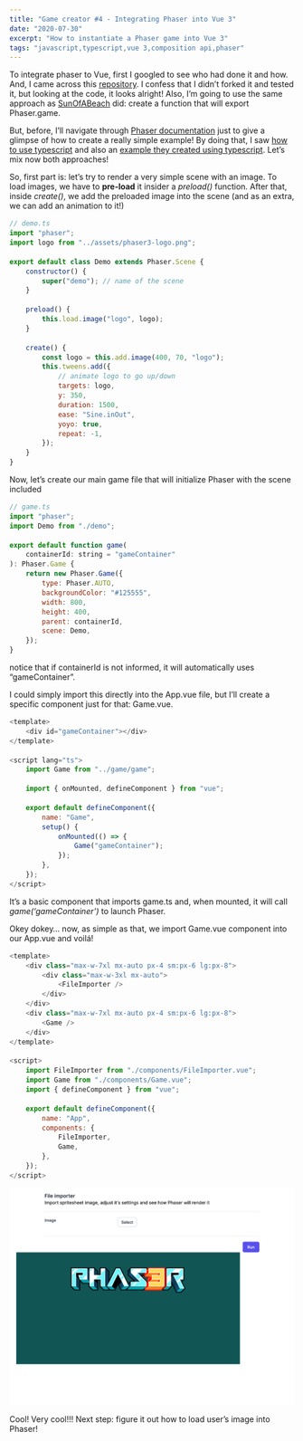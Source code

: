```yaml
---
title: "Game creator #4 - Integrating Phaser into Vue 3"
date: "2020-07-30"
excerpt: "How to instantiate a Phaser game into Vue 3"
tags: "javascript,typescript,vue 3,composition api,phaser"
---
```


To integrate phaser to Vue, first I googled to see who had done it and how. And, I came across this [repository](https://github.com/Sun0fABeach/vue-phaser3). I confess that I didn’t forked it and tested it, but looking at the code, it looks alright! Also, I’m going to use the same approach as [SunOfABeach](https://github.com/Sun0fABeach) did: create a function that will export Phaser.game.

But, before, I’ll navigate through [Phaser documentation](https://photonstorm.github.io/phaser3-docs/) just to give a glimpse of how to create a really simple example! By doing that, I saw [how to use typescript](https://github.com/photonstorm/phaser/tree/master/types) and also an [example they created using typescript](https://github.com/photonstorm/phaser3-typescript-project-template/blob/master/src/game.ts). Let’s mix now both approaches!

So, first part is: let’s try to render a very simple scene with an image. To load images, we have to **pre-load** it insider a _preload()_ function. After that, inside _create()_, we add the preloaded image into the scene (and as an extra, we can add an animation to it!)

```js
// demo.ts
import "phaser";
import logo from "../assets/phaser3-logo.png";

export default class Demo extends Phaser.Scene {
	constructor() {
		super("demo"); // name of the scene
	}

	preload() {
		this.load.image("logo", logo);
	}

	create() {
		const logo = this.add.image(400, 70, "logo");
		this.tweens.add({
			// animate logo to go up/down
			targets: logo,
			y: 350,
			duration: 1500,
			ease: "Sine.inOut",
			yoyo: true,
			repeat: -1,
		});
	}
}
```

Now, let’s create our main game file that will initialize Phaser with the scene included

```js
// game.ts
import "phaser";
import Demo from "./demo";

export default function game(
	containerId: string = "gameContainer"
): Phaser.Game {
	return new Phaser.Game({
		type: Phaser.AUTO,
		backgroundColor: "#125555",
		width: 800,
		height: 400,
		parent: containerId,
		scene: Demo,
	});
}
```

notice that if containerId is not informed, it will automatically uses “gameContainer”.

I could simply import this directly into the App.vue file, but I’ll create a specific component just for that: Game.vue.

```js
<template>
	<div id="gameContainer"></div>
</template>

<script lang="ts">
	import Game from "../game/game";

	import { onMounted, defineComponent } from "vue";

	export default defineComponent({
		name: "Game",
		setup() {
			onMounted(() => {
				Game("gameContainer");
			});
		},
	});
</script>
```

It’s a basic component that imports game.ts and, when mounted, it will call _game(‘gameContainer’)_ to launch Phaser.

Okey dokey… now, as simple as that, we import Game.vue component into our App.vue and voilá!

```js
<template>
	<div class="max-w-7xl mx-auto px-4 sm:px-6 lg:px-8">
		<div class="max-w-3xl mx-auto">
			<FileImporter />
		</div>
	</div>
	<div class="max-w-7xl mx-auto px-4 sm:px-6 lg:px-8">
		<Game />
	</div>
</template>

<script>
	import FileImporter from "./components/FileImporter.vue";
	import Game from "./components/Game.vue";
	import { defineComponent } from "vue";

	export default defineComponent({
		name: "App",
		components: {
			FileImporter,
			Game,
		},
	});
</script>
```

![Vue 3 with Phaser](../../images/game-creator/vue-3-phaser.png)

Cool! Very cool!!! Next step: figure it out how to load user’s image into Phaser!
